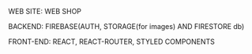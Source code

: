 WEB SITE: WEB SHOP

BACKEND:
    FIREBASE(AUTH, STORAGE(for images) AND FIRESTORE db)

FRONT-END:
    REACT,
    REACT-ROUTER,
    STYLED COMPONENTS
